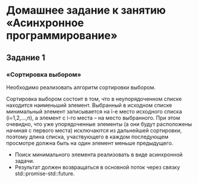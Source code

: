 # Домашнее задание к занятию «Асинхронное программирование»
## Задание 1
### «Сортировка выбором»
Необходимо реализовать алгоритм сортировки выбором.

Сортировка выбором состоит в том, что в неупорядоченном списке находится наименьший элемент. Выбранный в исходном списке минимальный элемент записывается на i-е место исходного списка (i=1,2,…,п), а элемент с i-го места – на место выбранного. При этом очевидно, что уже упорядоченные элементы (а они будут расположены начиная с первого места) исключаются из дальнейшей сортировки, поэтому длина списка, участвующего в каждом последующем просмотре должна быть на один элемент меньше предыдущего.

- Поиск минимального элемента реализовать в виде асинхронной задачи.
- Результат должен возвращаться в основной поток через связку std::promise-std::future.